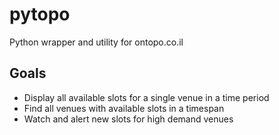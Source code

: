 # pytopo
Python wrapper and utility for ontopo.co.il

## Goals
* Display all available slots for a single venue in a time period
* Find all venues with available slots in a timespan
* Watch and alert new slots for high demand venues

